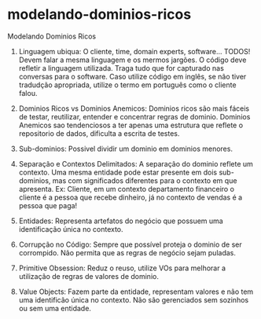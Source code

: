 # modelando-dominios-ricos
Modelando Dominios Ricos

1. Linguagem ubiqua: O cliente, time, domain experts, software... TODOS! Devem falar a mesma linguagem e os mermos jargões. 
  O código deve refletir a linguagem utilizada. Traga tudo que for capturado nas conversas para o software. Caso utilize código 
    em inglês, se não tiver tradudção apropriada, utilize o termo em português como o cliente falou.

2. Dominios Ricos vs Dominios Anemicos: Dominios ricos são mais fáceis de testar, reutilizar, entender 
  e concentrar regras de dominio. Dominios Anemicos sao tendenciosos a ter apenas uma estrutura que reflete 
  o repositorio de dados, dificulta a escrita de testes.

3. Sub-dominios: Possivel dividir um dominio em dominios menores.

4. Separação e Contextos Delimitados: A separação do dominio reflete um contexto. Uma mesma entidade pode estar presente em dois
  sub-dominios, mas com significados diferentes para o contexto em que apresenta. Ex: Cliente, em um contexto departamento financeiro 
  o cliente é a pessoa que recebe dinheiro, já no contexto de vendas é a pessoa que paga!
 
5. Entidades: Representa artefatos do negócio que possuem uma identificação única no contexto.
 
6. Corrupção no Código: Sempre que possível proteja o dominio de ser corrompido. Não permita que as regras de negócio sejam 
  puladas. 

7. Primitive Obsession: Reduz o reuso, utilize VOs para melhorar a utilização de regras de valores de dominio.

8. Value Objects: Fazem parte da entidade, representam valores e não tem uma identificão única no contexto. 
  Não são gerenciados sem sozinhos ou sem uma entidade.

